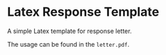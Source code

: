 # Latex Response Template

A simple Latex template for response letter.

The usage can be found in the `letter.pdf`.

